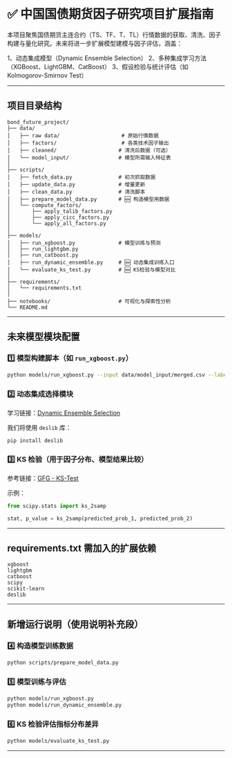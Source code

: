 # ✅ 中国国债期货因子研究项目扩展指南

本项目聚焦国债期货主连合约（TS、TF、T、TL）行情数据的获取、清洗、因子构建与量化研究。未来将进一步扩展模型建模与因子评估，涵盖：

1、动态集成模型（Dynamic Ensemble Selection）
2、多种集成学习方法（XGBoost、LightGBM、CatBoost）
3、假设检验与统计评估（如 Kolmogorov-Smirnov Test）

---

## 项目目录结构

```
bond_future_project/
├── data/
│   ├── raw data/                    # 原始行情数据
│   ├── factors/                     # 各类技术因子输出
│   ├── cleaned/                    # 清洗后数据（可选）
│   └── model_input/                # 模型所需输入特征表
│
├── scripts/
│   ├── fetch_data.py               # 初次抓取数据
│   ├── update_data.py              # 增量更新
│   ├── clean_data.py               # 清洗脚本
│   ├── prepare_model_data.py       # 🆕 构造模型用数据
│   └── compute_factors/
│       ├── apply_talib_factors.py
│       ├── apply_cicc_factors.py
│       └── apply_all_factors.py
│
├── models/
│   ├── run_xgboost.py              # 模型训练与预测
│   ├── run_lightgbm.py
│   ├── run_catboost.py
│   ├── run_dynamic_ensemble.py     # 🆕 动态集成训练入口
│   └── evaluate_ks_test.py         # 🆕 KS检验与模型对比
│
├── requirements/
│   └── requirements.txt
│
├── notebooks/                      # 可视化与探索性分析
└── README.md
```

---

## 未来模型模块配置

### 1️⃣ 模型构建脚本（如 `run_xgboost.py`）

```bash
python models/run_xgboost.py --input data/model_input/merged.csv --label direction --test-size 0.2
```

### 2️⃣ 动态集成选择模块

学习链接：[Dynamic Ensemble Selection](https://machinelearningmastery.com/dynamic-ensemble-selection-in-python/)

我们将使用 `deslib` 库：

```bash
pip install deslib
```

### 3️⃣ KS 检验（用于因子分布、模型结果比较）

参考链接：[GFG - KS-Test](https://www.geeksforgeeks.org/kolmogorov-smirnov-test-ks-test/)

示例：

```python
from scipy.stats import ks_2samp

stat, p_value = ks_2samp(predicted_prob_1, predicted_prob_2)
```

---

##  requirements.txt 需加入的扩展依赖

```
xgboost
lightgbm
catboost
scipy
scikit-learn
deslib
```

---

## 新增运行说明（使用说明补充段）

### 4️⃣ 构造模型训练数据

```bash
python scripts/prepare_model_data.py
```

### 5️⃣ 模型训练与评估

```bash
python models/run_xgboost.py
python models/run_dynamic_ensemble.py
```

### 6️⃣ KS 检验评估指标分布差异

```bash
python models/evaluate_ks_test.py
```

---


